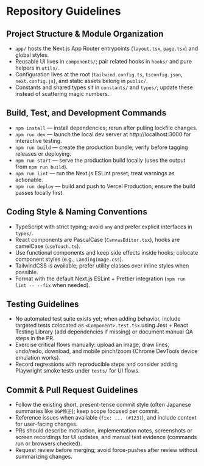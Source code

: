 # Repository Guidelines

## Project Structure & Module Organization
- `app/` hosts the Next.js App Router entrypoints (`layout.tsx`, `page.tsx`) and global styles.
- Reusable UI lives in `components/`; pair related hooks in `hooks/` and pure helpers in `utils/`.
- Configuration lives at the root (`tailwind.config.ts`, `tsconfig.json`, `next.config.js`), and static assets belong in `public/`.
- Constants and shared types sit in `constants/` and `types/`; update these instead of scattering magic numbers.

## Build, Test, and Development Commands
- `npm install` — install dependencies; rerun after pulling lockfile changes.
- `npm run dev` — launch the local dev server at http://localhost:3000 for interactive testing.
- `npm run build` — create the production bundle; verify before tagging releases or deploying.
- `npm run start` — serve the production build locally (uses the output from `npm run build`).
- `npm run lint` — run the Next.js ESLint preset; treat warnings as actionable.
- `npm run deploy` — build and push to Vercel Production; ensure the build passes locally first.

## Coding Style & Naming Conventions
- TypeScript with strict typing; avoid `any` and prefer explicit interfaces in `types/`.
- React components are PascalCase (`CanvasEditor.tsx`), hooks are camelCase (`useTouch.ts`).
- Use functional components and keep side effects inside hooks; colocate component styles (e.g., `LandingImage.css`).
- TailwindCSS is available; prefer utility classes over inline styles when possible.
- Format with the default Next.js ESLint + Prettier integration (`npm run lint -- --fix` when needed).

## Testing Guidelines
- No automated test suite exists yet; when adding behavior, include targeted tests colocated as `<Component>.test.tsx` using Jest + React Testing Library (add dependencies if missing) or document manual QA steps in the PR.
- Exercise critical flows manually: upload an image, draw lines, undo/redo, download, and mobile pinch/zoom (Chrome DevTools device emulation works).
- Record regressions with reproducible steps and consider adding Playwright smoke tests under `tests/` for UI flows.

## Commit & Pull Request Guidelines
- Follow the existing short, present-tense commit style (often Japanese summaries like `OGP修正`); keep scope focused per commit.
- Reference issues when available (`fix: ... (#123)`), and include context for user-facing changes.
- PRs should describe motivation, implementation notes, screenshots or screen recordings for UI updates, and manual test evidence (commands run or browsers checked).
- Request review before merging; avoid force-pushes after review without summarizing changes.
